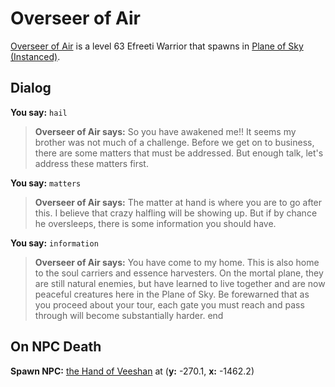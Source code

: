 # Overseer of Air



[Overseer of Air](/npc/71034) is a level 63 Efreeti Warrior that spawns in [Plane of Sky (Instanced)](/zone/1071).



## Dialog

**You say:** `hail`



>**Overseer of Air says:** So you have awakened me!! It seems my brother was not much of a challenge. Before we get on to business, there are some matters that must be addressed. But enough talk, let's address these matters first.

**You say:** `matters`



>**Overseer of Air says:** The matter at hand is where you are to go after this. I believe that crazy halfling will be showing up. But if by chance he oversleeps, there is some information you should have.

**You say:** `information`



>**Overseer of Air says:** You have come to my home. This is also home to the soul carriers and essence harvesters. On the mortal plane, they are still natural enemies, but have learned to live together and are now peaceful creatures here in the Plane of Sky. Be forewarned that as you proceed about your tour, each gate you must reach and pass through will become substantially harder.
end



## On NPC Death

**Spawn NPC:**  [the Hand of Veeshan](/npc/71560) at (**y:** -270.1, **x:** -1462.2)




